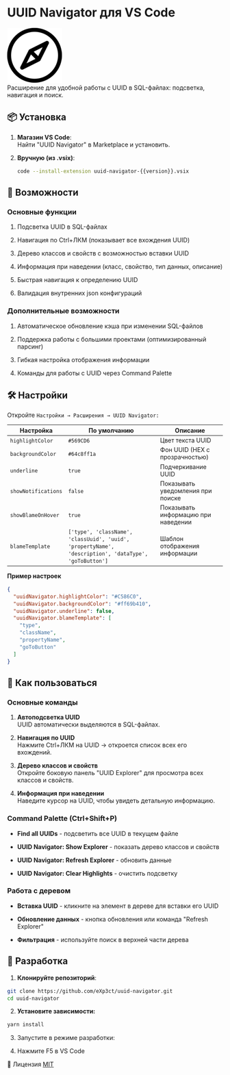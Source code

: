 # UUID Navigator для VS Code

![Логотип](https://raw.githubusercontent.com/eXp3ct/uuid-navigator/master/images/icon.png)\
Расширение для удобной работы с UUID в SQL-файлах: подсветка, навигация и поиск.

## 📦 Установка

1. **Магазин VS Code**:  
   Найти "UUID Navigator" в Marketplace и установить.

2. **Вручную (из .vsix)**:
   ```bash
   code --install-extension uuid-navigator-{{version}}.vsix
   ```

## 🚀 Возможности

### Основные функции
1. Подсветка UUID в SQL-файлах

2. Навигация по Ctrl+ЛКМ (показывает все вхождения UUID)

3. Дерево классов и свойств с возможностью вставки UUID

4. Информация при наведении (класс, свойство, тип данных, описание)

5. Быстрая навигация к определению UUID
  
6. Валидация внутренних json конфигураций

### Дополнительные возможности
1. Автоматическое обновление кэша при изменении SQL-файлов

2. Поддержка работы с большими проектами (оптимизированный парсинг)

3. Гибкая настройка отображения информации

4. Команды для работы с UUID через Command Palette

## 🛠 Настройки
Откройте `Настройки → Расширения → UUID Navigator:`

| Настройка           | По умолчанию                                                                                          | Описание                            |
| ------------------- | ----------------------------------------------------------------------------------------------------- | ----------------------------------- |
| `highlightColor`    | `#569CD6`                                                                                             | Цвет текста UUID                    |
| `backgroundColor`   | `#64c8ff1a`                                                                                           | Фон UUID (HEX с прозрачностью)      |
| `underline`         | `true`                                                                                                | Подчеркивание UUID                  |
| `showNotifications` | `false`                                                                                               | Показывать уведомления при поиске   |
| `showBlameOnHover`  | `true`                                                                                                | Показывать информацию при наведении |
| `blameTemplate`     | `['type', 'className', 'classUuid', 'uuid', 'propertyName', 'description', 'dataType', 'goToButton']` | Шаблон отображения информации       |
**Пример настроек**
```json
{
  "uuidNavigator.highlightColor": "#C586C0",
  "uuidNavigator.backgroundColor": "#ff69b410",
  "uuidNavigator.underline": false,
  "uuidNavigator.blameTemplate": [
    "type",
    "className",
    "propertyName",
    "goToButton"
  ]
}
```

## 🎯 Как пользоваться
### Основные команды
1. **Автоподсветка UUID**\
UUID автоматически выделяются в SQL-файлах.

2. **Навигация по UUID**\
Нажмите Ctrl+ЛКМ на UUID → откроется список всех его вхождений.

3. **Дерево классов и свойств**\
Откройте боковую панель "UUID Explorer" для просмотра всех классов и свойств.

4. **Информация при наведении**\
Наведите курсор на UUID, чтобы увидеть детальную информацию.

### Command Palette (Ctrl+Shift+P)
* **Find all UUIDs** - подсветить все UUID в текущем файле

* **UUID Navigator: Show Explorer** - показать дерево классов и свойств

* **UUID Navigator: Refresh Explorer** - обновить данные

* **UUID Navigator: Clear Highlights** - очистить подсветку

### Работа с деревом
* **Вставка UUID** - кликните на элемент в дереве для вставки его UUID

* **Обновление данных** - кнопка обновления или команда "Refresh Explorer"

* **Фильтрация** - используйте поиск в верхней части дерева

## 🔨 Разработка
1. **Клонируйте репозиторий**:

```bash
git clone https://github.com/eXp3ct/uuid-navigator.git
cd uuid-navigator
```
2. **Установите зависимости:**

```bash
yarn install
```
3. Запустите в режиме разработки:

4. Нажмите F5 в VS Code

📜 Лицензия
[MIT](LICENSE) 
